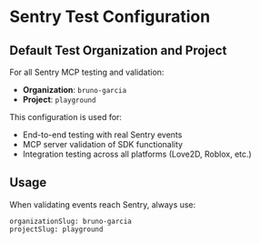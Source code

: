 # Sentry Test Configuration

## Default Test Organization and Project

For all Sentry MCP testing and validation:
- **Organization**: `bruno-garcia`
- **Project**: `playground`

This configuration is used for:
- End-to-end testing with real Sentry events
- MCP server validation of SDK functionality
- Integration testing across all platforms (Love2D, Roblox, etc.)

## Usage

When validating events reach Sentry, always use:
```
organizationSlug: bruno-garcia
projectSlug: playground
```